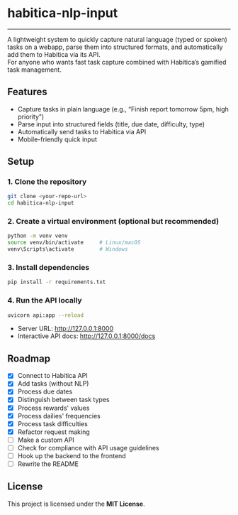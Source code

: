 # habitica-nlp-input
---
A lightweight system to quickly capture natural language (typed or spoken) tasks on a webapp, parse them into structured formats, and automatically add them to Habitica via its API.  
For anyone who wants fast task capture combined with Habitica’s gamified task management.
## Features
- Capture tasks in plain language (e.g., “Finish report tomorrow 5pm, high priority”)  
- Parse input into structured fields (title, due date, difficulty, type)  
- Automatically send tasks to Habitica via API  
- Mobile-friendly quick input 
## Setup
### 1. Clone the repository
```bash
git clone <your-repo-url>
cd habitica-nlp-input
```
### 2. Create a virtual environment (optional but recommended)
```bash
python -m venv venv
source venv/bin/activate     # Linux/macOS
venv\Scripts\activate        # Windows
```
### 3. Install dependencies
```bash
pip install -r requirements.txt
```
### 4. Run the API locally
```bash
uvicorn api:app --reload
```

- Server URL: http://127.0.0.1:8000
- Interactive API docs: http://127.0.0.1:8000/docs
## Roadmap
- [x] Connect to Habitica API
- [x] Add tasks (without NLP)
- [x] Process due dates
- [x] Distinguish between task types
- [x] Process rewards' values
- [x] Process dailies' frequencies
- [x] Process task difficulties
- [x] Refactor request making
- [ ] Make a custom API
- [ ] Check for compliance with API usage guidelines
- [ ] Hook up the backend to the frontend
- [ ] Rewrite the README
## License
This project is licensed under the **MIT License**.